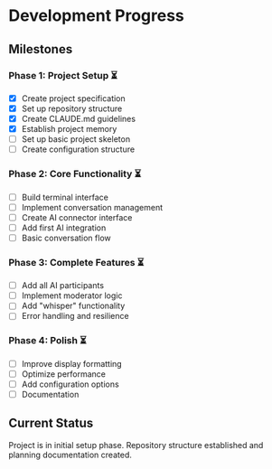 # Development Progress

## Milestones

### Phase 1: Project Setup ⏳
- [x] Create project specification
- [x] Set up repository structure
- [x] Create CLAUDE.md guidelines
- [x] Establish project memory
- [ ] Set up basic project skeleton
- [ ] Create configuration structure

### Phase 2: Core Functionality ⏳
- [ ] Build terminal interface
- [ ] Implement conversation management
- [ ] Create AI connector interface
- [ ] Add first AI integration
- [ ] Basic conversation flow

### Phase 3: Complete Features ⏳
- [ ] Add all AI participants
- [ ] Implement moderator logic
- [ ] Add "whisper" functionality
- [ ] Error handling and resilience

### Phase 4: Polish ⏳
- [ ] Improve display formatting
- [ ] Optimize performance
- [ ] Add configuration options
- [ ] Documentation

## Current Status

Project is in initial setup phase. Repository structure established and planning documentation created.